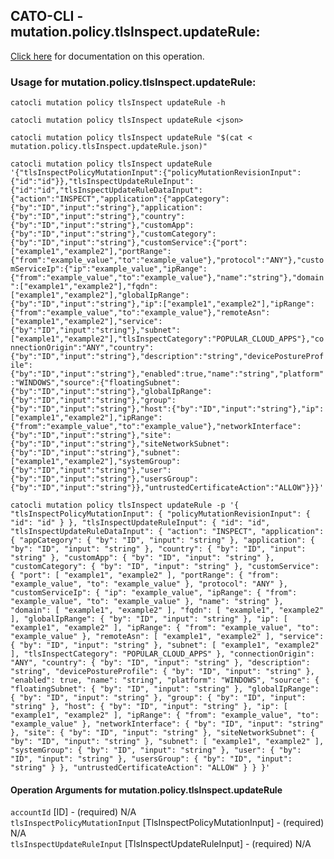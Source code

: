 
## CATO-CLI - mutation.policy.tlsInspect.updateRule:
[Click here](https://api.catonetworks.com/documentation/#mutation-mutation.policy.tlsInspect.updateRule) for documentation on this operation.

### Usage for mutation.policy.tlsInspect.updateRule:

`catocli mutation policy tlsInspect updateRule -h`

`catocli mutation policy tlsInspect updateRule <json>`

`catocli mutation policy tlsInspect updateRule "$(cat < mutation.policy.tlsInspect.updateRule.json)"`

`catocli mutation policy tlsInspect updateRule '{"tlsInspectPolicyMutationInput":{"policyMutationRevisionInput":{"id":"id"}},"tlsInspectUpdateRuleInput":{"id":"id","tlsInspectUpdateRuleDataInput":{"action":"INSPECT","application":{"appCategory":{"by":"ID","input":"string"},"application":{"by":"ID","input":"string"},"country":{"by":"ID","input":"string"},"customApp":{"by":"ID","input":"string"},"customCategory":{"by":"ID","input":"string"},"customService":{"port":["example1","example2"],"portRange":{"from":"example_value","to":"example_value"},"protocol":"ANY"},"customServiceIp":{"ip":"example_value","ipRange":{"from":"example_value","to":"example_value"},"name":"string"},"domain":["example1","example2"],"fqdn":["example1","example2"],"globalIpRange":{"by":"ID","input":"string"},"ip":["example1","example2"],"ipRange":{"from":"example_value","to":"example_value"},"remoteAsn":["example1","example2"],"service":{"by":"ID","input":"string"},"subnet":["example1","example2"],"tlsInspectCategory":"POPULAR_CLOUD_APPS"},"connectionOrigin":"ANY","country":{"by":"ID","input":"string"},"description":"string","devicePostureProfile":{"by":"ID","input":"string"},"enabled":true,"name":"string","platform":"WINDOWS","source":{"floatingSubnet":{"by":"ID","input":"string"},"globalIpRange":{"by":"ID","input":"string"},"group":{"by":"ID","input":"string"},"host":{"by":"ID","input":"string"},"ip":["example1","example2"],"ipRange":{"from":"example_value","to":"example_value"},"networkInterface":{"by":"ID","input":"string"},"site":{"by":"ID","input":"string"},"siteNetworkSubnet":{"by":"ID","input":"string"},"subnet":["example1","example2"],"systemGroup":{"by":"ID","input":"string"},"user":{"by":"ID","input":"string"},"usersGroup":{"by":"ID","input":"string"}},"untrustedCertificateAction":"ALLOW"}}}'`

`catocli mutation policy tlsInspect updateRule -p '{
    "tlsInspectPolicyMutationInput": {
        "policyMutationRevisionInput": {
            "id": "id"
        }
    },
    "tlsInspectUpdateRuleInput": {
        "id": "id",
        "tlsInspectUpdateRuleDataInput": {
            "action": "INSPECT",
            "application": {
                "appCategory": {
                    "by": "ID",
                    "input": "string"
                },
                "application": {
                    "by": "ID",
                    "input": "string"
                },
                "country": {
                    "by": "ID",
                    "input": "string"
                },
                "customApp": {
                    "by": "ID",
                    "input": "string"
                },
                "customCategory": {
                    "by": "ID",
                    "input": "string"
                },
                "customService": {
                    "port": [
                        "example1",
                        "example2"
                    ],
                    "portRange": {
                        "from": "example_value",
                        "to": "example_value"
                    },
                    "protocol": "ANY"
                },
                "customServiceIp": {
                    "ip": "example_value",
                    "ipRange": {
                        "from": "example_value",
                        "to": "example_value"
                    },
                    "name": "string"
                },
                "domain": [
                    "example1",
                    "example2"
                ],
                "fqdn": [
                    "example1",
                    "example2"
                ],
                "globalIpRange": {
                    "by": "ID",
                    "input": "string"
                },
                "ip": [
                    "example1",
                    "example2"
                ],
                "ipRange": {
                    "from": "example_value",
                    "to": "example_value"
                },
                "remoteAsn": [
                    "example1",
                    "example2"
                ],
                "service": {
                    "by": "ID",
                    "input": "string"
                },
                "subnet": [
                    "example1",
                    "example2"
                ],
                "tlsInspectCategory": "POPULAR_CLOUD_APPS"
            },
            "connectionOrigin": "ANY",
            "country": {
                "by": "ID",
                "input": "string"
            },
            "description": "string",
            "devicePostureProfile": {
                "by": "ID",
                "input": "string"
            },
            "enabled": true,
            "name": "string",
            "platform": "WINDOWS",
            "source": {
                "floatingSubnet": {
                    "by": "ID",
                    "input": "string"
                },
                "globalIpRange": {
                    "by": "ID",
                    "input": "string"
                },
                "group": {
                    "by": "ID",
                    "input": "string"
                },
                "host": {
                    "by": "ID",
                    "input": "string"
                },
                "ip": [
                    "example1",
                    "example2"
                ],
                "ipRange": {
                    "from": "example_value",
                    "to": "example_value"
                },
                "networkInterface": {
                    "by": "ID",
                    "input": "string"
                },
                "site": {
                    "by": "ID",
                    "input": "string"
                },
                "siteNetworkSubnet": {
                    "by": "ID",
                    "input": "string"
                },
                "subnet": [
                    "example1",
                    "example2"
                ],
                "systemGroup": {
                    "by": "ID",
                    "input": "string"
                },
                "user": {
                    "by": "ID",
                    "input": "string"
                },
                "usersGroup": {
                    "by": "ID",
                    "input": "string"
                }
            },
            "untrustedCertificateAction": "ALLOW"
        }
    }
}'`


#### Operation Arguments for mutation.policy.tlsInspect.updateRule ####

`accountId` [ID] - (required) N/A    
`tlsInspectPolicyMutationInput` [TlsInspectPolicyMutationInput] - (required) N/A    
`tlsInspectUpdateRuleInput` [TlsInspectUpdateRuleInput] - (required) N/A    
